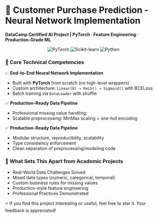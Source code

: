 # 🧠 Customer Purchase Prediction - Neural Network Implementation  
**DataCamp Certified AI Project | PyTorch · Feature Engineering · Production-Grade ML**  

<div align="center">
  <img src="https://img.shields.io/badge/PyTorch-2.0-red" alt="PyTorch">
  <img src="https://img.shields.io/badge/Sklearn-1.2-blue" alt="Scikit-learn">
  <img src="https://img.shields.io/badge/Python-3.9%2B-success" alt="Python">
</div>

### 🎯 **Core Technical Competencies**
✅ **End-to-End Neural Network Implementation**  
- Built with **PyTorch** from scratch (no high-level wrappers)  
- Custom architecture: `Linear(8) → ReLU() → Sigmoid()` with BCELoss  
- Batch training via `DataLoader` with shuffle  

✅ **Production-Ready Data Pipeline**  
- Professional missing value handling:  
- Scalable preprocessing: MinMax scaling + one-hot encoding

✅ **Production-Ready Data Pipeline**  
- Modular structure, reproducibility, scalability
- Type consistency enforcement
- Clean separation of preprocessing/modeling code

### 🎯 What Sets This Apart from Academic Projects
- Real-World Data Challenges Solved
- Mixed data types (numeric, categorical, temporal)
- Custom business rules for missing values
- Production-style feature engineering
- Professional Practices Demonstrated


⭐ If you find this project interesting or useful, feel free to star it. Your feedback is appreciated!
